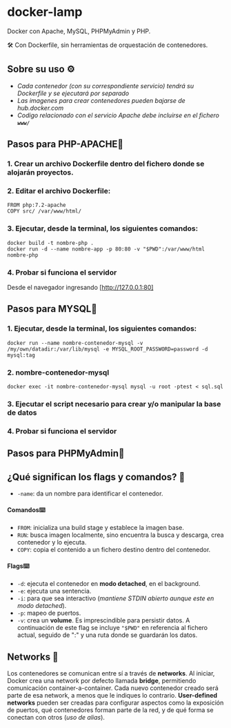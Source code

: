 # docker-lamp

Docker con Apache, MySQL, PHPMyAdmin y PHP. 

🛠️ Con Dockerfile, sin herramientas de orquestación de contenedores.

## Sobre su uso ⚙️
- _Cada contenedor (con su correspondiente servicio) tendrá su Dockerfile y se ejecutará por separado_
- _Las imagenes para crear contenedores pueden bajarse de hub.docker.com_
- _Codigo relacionado con el servicio Apache debe incluirse en el fichero **`www/`**_

## Pasos para PHP-APACHE📌

### 1. Crear un archivo Dockerfile dentro del fichero donde se alojarán proyectos.

### 2. Editar el archivo Dockerfile:

```
FROM php:7.2-apache
COPY src/ /var/www/html/
```

### 3. Ejecutar, desde la terminal, los siguientes comandos:
```
docker build -t nombre-php .
docker run -d --name nombre-app -p 80:80 -v "$PWD":/var/www/html  nombre-php
```

### 4. Probar si funciona el servidor
Desde el navegador ingresando [http://127.0.0.1:80]

## Pasos para MYSQL📌

### 1. Ejecutar, desde la terminal, los siguientes comandos:
```
docker run --name nombre-contenedor-mysql -v /my/own/datadir:/var/lib/mysql -e MYSQL_ROOT_PASSWORD=password -d mysql:tag
```
### 2. nombre-contenedor-mysql
```
docker exec -it nombre-contenedor-mysql mysql -u root -ptest < sql.sql 
```
### 3. Ejecutar el script necesario para crear y/o manipular la base de datos



### 4. Probar si funciona el servidor


## Pasos para PHPMyAdmin📌




## ¿Qué significan los flags y comandos? 📄

- `-name`: da un nombre para identificar el contenedor.

#### Comandos⌨️
- `FROM`: inicializa una build stage y establece la imagen base.
- `RUN`: busca imagen localmente, sino encuentra la busca y descarga, crea contenedor y lo ejecuta.
- `COPY`: copia el contenido a un fichero destino dentro del contenedor.


#### Flags⌨️
- `-d`: ejecuta el contenedor en **modo detached**, en el background. 
- `-e`: ejecuta una sentencia.
- `-i`: para que sea interactivo (_mantiene STDIN abierto aunque este en modo detached_).
- `-p`: mapeo de puertos.
- `-v`: crea un **volume**. Es imprescindible para persistir datos. A continuación de este flag se incluye `"$PWD"` en referencia al fichero actual, seguido de ":" y una ruta donde se guardarán los datos.


## Networks 🔩
Los contenedores se comunican entre sí a través de **networks**. Al iniciar, Docker crea una network por defecto llamada **bridge**, permitiendo comunicación container-a-container. Cada nuevo contenedor creado será parte de esa network, a menos que le indiques lo contrario. **User-defined networks** pueden ser creadas para configurar aspectos como la exposición de puertos, qué contenedores forman parte de la red, y de qué forma se conectan con otros (_uso de alias_). 
